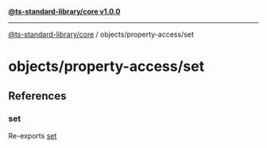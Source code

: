 [**@ts-standard-library/core v1.0.0**](../../../README.md)

***

[@ts-standard-library/core](../../../modules.md) / objects/property-access/set

# objects/property-access/set

## References

### set

Re-exports [set](functions/set.md)
